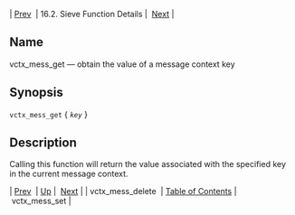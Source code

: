 | [Prev](sieve.ref.vctx_mess_delete)  | 16.2. Sieve Function Details |  [Next](sieve.ref.vctx_mess_set.php) |

<a name="sieve.ref.vctx_mess_get"></a>
## Name

vctx_mess_get — obtain the value of a message context key

## Synopsis

`vctx_mess_get` { *`key`* }

<a name="idp31403376"></a>
## Description

Calling this function will return the value associated with the specified key in the current message context.

| [Prev](sieve.ref.vctx_mess_delete)  | [Up](sieve.ref.files.php) |  [Next](sieve.ref.vctx_mess_set.php) |
| vctx_mess_delete  | [Table of Contents](index) |  vctx_mess_set |
